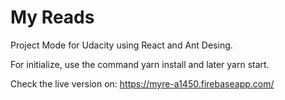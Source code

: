 <h1>My Reads</h1>

Project Mode for Udacity using React and Ant Desing.

For initialize, use the command yarn install and later yarn start.

Check the live version on: https://myre-a1450.firebaseapp.com/
